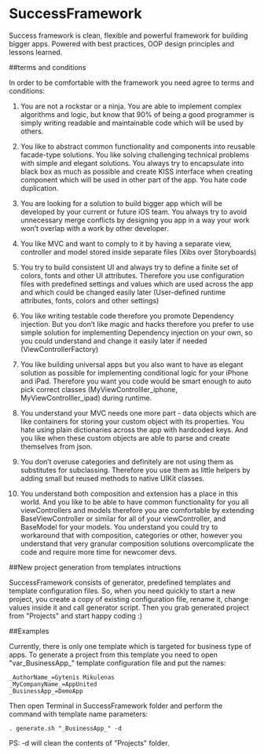 SuccessFramework
================

Success framework is clean, flexible and powerful framework for building bigger apps. Powered with best practices, OOP design principles and lessons learned.

##terms and conditions

In order to be comfortable with the framework you need agree to terms and conditions:

1. You are not a rockstar or a ninja. You are able to implement complex algorithms and logic, but know that 90% of being a good programmer is simply writing readable and maintainable code which will be used by others. 

2.  You like to abstract common functionality and components into reusable facade-type solutions. You like solving challenging technical problems with simple and elegant solutions. You always try to encapsulate into black box as much as possible and create KISS interface when creating component which will be used in other part of the app. You hate code duplication. 

3. You are looking for a solution to build bigger app which will be developed by your current or future iOS team. You always try to avoid unnecessary merge conflicts by designing you app in a way your work won’t overlap with a work by other developer. 

4. You like MVC and want to comply to it by having a separate view, controller and model stored inside separate files (Xibs over Storyboards)

5. You try to build consistent UI and always try to define a finite set of colors, fonts and other UI attributes. Therefore you use configuration files with predefined settings and values which are used across the app and which could be changed easily later (User-defined runtime attributes, fonts, colors and other settings)

6. You like writing testable code therefore you promote Dependency injection. But you don’t like magic and hacks therefore you prefer to use simple solution for implementing Dependency injection on your own, so you could understand and change it easily later if needed (ViewControllerFactory)

7. You like building universal apps but you also want to have as elegant solution as possible for implementing conditional logic for your iPhone and iPad. Therefore you want you code would be smart enough to auto pick correct classes (MyViewControlller_iphone, MyViewControlller_ipad) during runtime.

8. You understand your MVC needs one more part - data objects which are like containers for storing your custom object with its properties. You hate using plain dictionaries across the app with hardcoded keys. And you like when these custom objects are able to parse and create themselves from json.

9. You don’t overuse categories and definitely are not using them as substitutes for subclassing. Therefore you use them as little helpers by adding small but reused methods to native UIKit classes.

10. You understand both composition and extension has a place in this world. And you like to be able to have common functionality for you all viewControllers and models therefore you are comfortable by extending BaseViewController or similar for all of your viewController, and BaseModel for your models. You understand you could try to workaround that with composition, categories or other, however you understand that very granular composition solutions overcomplicate the code and require more time for newcomer devs.

##New project generation from templates intructions

SuccessFramework consists of generator, predefined templates and template configuration files. So, when you need quickly to start a new project, you create a copy of existing configuration file, rename it, change values inside it and call generator script. Then you grab generated project from "Projects" and start happy coding :)

##Examples

Currently, there is only one template which is targeted for business type of apps. To generate a project from this template you need to open "var_BusinessApp_" template configuration file and put the names:

```
_AuthorName_=Gytenis Mikulenas
_MyCompanyName_=AppUnited
_BusinessApp_=DemoApp
```

Then open Terminal in SuccessFramework folder and perform the command with template name parameters:

```
. generate.sh "_BusinessApp_" -d
```

PS: -d will clean the contents of "Projects" folder.
